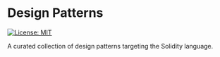 # Design Patterns

[![License: MIT](https://img.shields.io/badge/License-MIT-green.svg)](https://opensource.org/licenses/MIT)

A curated collection of design patterns targeting the Solidity language.